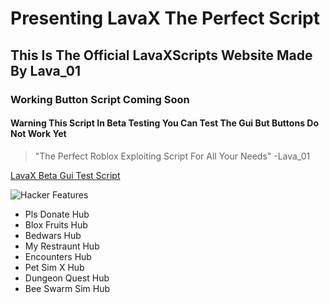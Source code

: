 # Presenting LavaX The Perfect Script
## This Is The Official LavaXScripts Website Made By Lava_01
### Working Button Script Coming Soon
#### Warning This Script In Beta Testing You Can Test The Gui But Buttons Do Not Work Yet
> "The Perfect Roblox Exploiting Script For All Your Needs" -Lava_01


[LavaX Beta Gui Test Script](https://raw.githubusercontent.com/LavaXScripts/LavaXPrivate/main/LavaXPrivate)

![Hacker](https://nortonsafe.search.ask.com/search?q=roblox+hacking+photo&page=1&ctype=pictures&doi=2019-04-04&o=APN12178&p2=%5EEQ%5Efd00us%5E&ueid=6d2fc958-dc2f-4b72-949a-d78ebab8a2bb)
Features
+ Pls Donate Hub
+ Blox Fruits Hub
+ Bedwars Hub
+ My Restraunt Hub
+ Encounters Hub
+ Pet Sim X Hub
+ Dungeon Quest Hub
+ Bee Swarm Sim Hub
